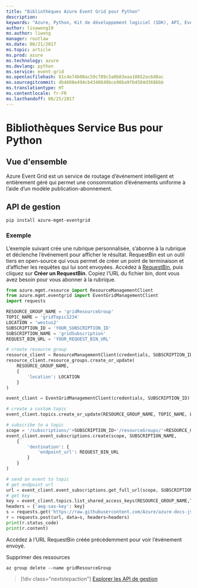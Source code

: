 ```yaml
---
title: "Bibliothèques Azure Event Grid pour Python"
description: 
keywords: "Azure, Python, Kit de développement logiciel (SDK), API, Event Grid"
author: lisawong19
ms.author: liwong
manager: routlaw
ms.date: 08/21/2017
ms.topic: article
ms.prod: azure
ms.technology: azure
ms.devlang: python
ms.service: event-grid
ms.openlocfilehash: 81c4e74b00ac59c789c5a0b83eaa10652ec6d8ac
ms.sourcegitcommit: db4608e494cb4340649bce98ba9fb4504d3686bb
ms.translationtype: HT
ms.contentlocale: fr-FR
ms.lasthandoff: 08/25/2017
---
```

# <a name="service-bus-libraries-for-python"></a>Bibliothèques Service Bus pour Python

## <a name="overview"></a>Vue d'ensemble
Azure Event Grid est un service de routage d’événement intelligent et entièrement géré qui permet une consommation d’événements uniforme à l’aide d’un modèle publication-abonnement.

## <a name="management-api"></a>API de gestion
```bash
pip install azure-mgmt-eventgrid
```

### <a name="example"></a>Exemple
L’exemple suivant crée une rubrique personnalisée, s’abonne à la rubrique et déclenche l’événement pour afficher le résultat. RequestBin est un outil tiers en open-source qui vous permet de créer un point de terminaison et d’afficher les requêtes qui lui sont envoyées. Accédez à [RequestBin](https://requestb.in/), puis cliquez sur **Créer un RequestBin**. Copiez l’URL du fichier bin, dont vous avez besoin pour vous abonner à la rubrique.

```python
from azure.mgmt.resource import ResourceManagementClient
from azure.mgmt.eventgrid import EventGridManagementClient
import requests

RESOURCE_GROUP_NAME = 'gridResourceGroup'
TOPIC_NAME = 'gridTopic1234'
LOCATION = 'westus2'
SUBSCRIPTION_ID = 'YOUR_SUBSCRIPTION_ID'
SUBSCRIPTION_NAME = 'gridSubscription'
REQUEST_BIN_URL = 'YOUR_REQUEST_BIN_URL'

# create resource group
resource_client = ResourceManagementClient(credentials, SUBSCRIPTION_ID)
resource_client.resource_groups.create_or_update(
    RESOURCE_GROUP_NAME,
    {
        'location': LOCATION
    }
)

event_client = EventGridManagementClient(credentials, SUBSCRIPTION_ID)

# create a custom topic
event_client.topics.create_or_update(RESOURCE_GROUP_NAME, TOPIC_NAME, LOCATION)

# subscribe to a topic
scope = '/subscriptions/'+SUBSCRIPTION_ID+'/resourceGroups/'+RESOURCE_GROUP_NAME+'/providers/Microsoft.EventGrid/topics/'+TOPIC_NAME
event_client.event_subscriptions.create(scope, SUBSCRIPTION_NAME,
    {
        'destination': {
            'endpoint_url': REQUEST_BIN_URL
        }
    }
)

# send an event to topic
# get endpoint url
url = event_client.event_subscriptions.get_full_url(scope, SUBSCRIPTION_NAME).endpoint_url
# get key
key = event_client.topics.list_shared_access_keys(RESOURCE_GROUP_NAME,TOPIC_NAME).key1
headers = {'aeg-sas-key': key}
s = requests.get('https://raw.githubusercontent.com/Azure/azure-docs-json-samples/master/event-grid/customevent.json')
r = requests.post(url, data=s, headers=headers)
print(r.status_code)
print(r.content)
```
Accédez à l’URL RequestBin créée précédemment pour voir l’événement envoyé.

Supprimer des ressources
```azurecli-interactive
az group delete --name gridResourceGroup
```

> [!div class="nextstepaction"]
> [Explorer les API de gestion](/python/api/overview/azure/eventgrid/managementlibrary)

